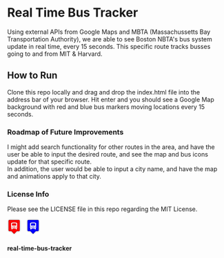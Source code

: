 # Real Time Bus Tracker
Using external APIs from Google Maps and MBTA (Massachussetts Bay Transportation Authority), 
we are able to see Boston NBTA's bus system update in real time, every 15 seconds. 
This specific route tracks busses going to and from MIT & Harvard.

## How to Run
Clone this repo locally and drag and drop the index.html file into the address bar of your browser. 
Hit enter and you should see a Google Map background with red and blue bus markers moving locations every 15 seconds. 

### Roadmap of Future Improvements
I might add search functionality for other routes in the area, and have the user be able to input the desired route,
and see the map and bus icons update for that specific route.  
In addition, the user would be able to input a city name, and have the map and animations apply to that city.

### License Info
Please see the LICENSE file in this repo regarding the MIT License.

<img src= "red.png" />&nbsp;&nbsp;&nbsp;<img src= "blue.png" />

#### real-time-bus-tracker
